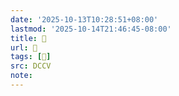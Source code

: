 ```yaml
---
date: '2025-10-13T10:28:51+08:00'
lastmod: '2025-10-14T21:46:45-08:00'
title: 􄗬
url: 􄗬
tags: [𣰿]
src: DCCV
note:
---
```

